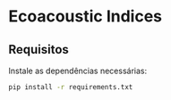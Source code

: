 # Ecoacoustic Indices

## Requisitos
Instale as dependências necessárias:
```bash
pip install -r requirements.txt